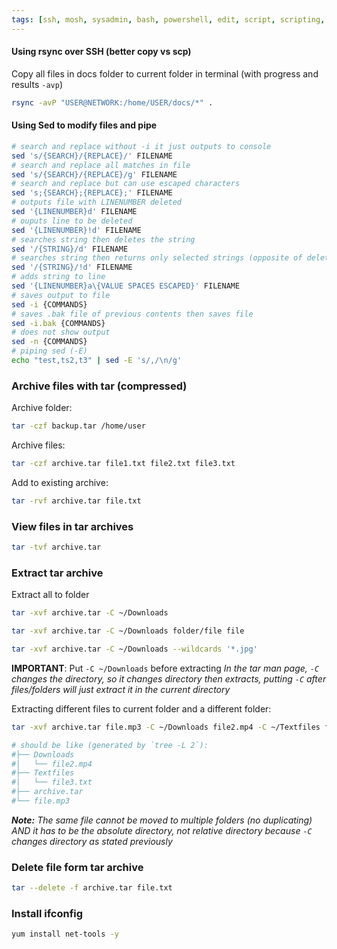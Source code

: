 ```yaml
---
tags: [ssh, mosh, sysadmin, bash, powershell, edit, script, scripting, sed, terminal, editing, pipe, search, replace]
---
```


#### Using rsync over SSH (better copy vs scp)

Copy all files in docs folder to current folder in terminal (with progress and results `-avp`)
```bash
rsync -avP "USER@NETWORK:/home/USER/docs/*" .
```

#### Using Sed to modify files and pipe
```bash
# search and replace without -i it just outputs to console
sed 's/{SEARCH}/{REPLACE}/' FILENAME
# search and replace all matches in file
sed 's/{SEARCH}/{REPLACE}/g' FILENAME
# search and replace but can use escaped characters
sed 's;{SEARCH};{REPLACE};' FILENAME
# outputs file with LINENUMBER deleted
sed '{LINENUMBER}d' FILENAME
# ouputs line to be deleted
sed '{LINENUMBER}!d' FILENAME
# searches string then deletes the string
sed '/{STRING}/d' FILENAME
# searches string then returns only selected strings (opposite of delete)
sed '/{STRING}/!d' FILENAME
# adds string to line
sed '{LINENUMBER}a\{VALUE SPACES ESCAPED}' FILENAME
# saves output to file
sed -i {COMMANDS}
# saves .bak file of previous contents then saves file
sed -i.bak {COMMANDS}
# does not show output
sed -n {COMMANDS}
# piping sed (-E)
echo "test,ts2,t3" | sed -E 's/,/\n/g'
```

### Archive files with tar (compressed)
Archive folder:
```bash
tar -czf backup.tar /home/user
```
Archive files:
```bash
tar -czf archive.tar file1.txt file2.txt file3.txt
```
Add to existing archive:
```bash
tar -rvf archive.tar file.txt
```

### View files in tar archives
```bash
tar -tvf archive.tar
```

### Extract tar archive
Extract all to folder
```bash
tar -xvf archive.tar -C ~/Downloads
```
```bash
tar -xvf archive.tar -C ~/Downloads folder/file file 
```
```bash
tar -xvf archive.tar -C ~/Downloads --wildcards '*.jpg' 
```
**IMPORTANT**: Put `-C ~/Downloads` before extracting
*In the tar man page, `-C` changes the directory, so it changes directory then extracts, putting `-C` after files/folders will just extract it in the current directory*

Extracting different files to current folder and a different folder:
```bash
tar -xvf archive.tar file.mp3 -C ~/Downloads file2.mp4 -C ~/Textfiles file3.txt
```
```bash
# should be like (generated by `tree -L 2`):
#├── Downloads
#│   └── file2.mp4
#├── Textfiles
#│   └── file3.txt
#├── archive.tar
#└── file.mp3
```
***Note:** The same file cannot be moved to multiple folders (no duplicating) AND it has to be the absolute directory, not relative directory because `-C` changes directory as stated previously*

### Delete file form tar archive
```bash
tar --delete -f archive.tar file.txt
```

### Install ifconfig
```bash
yum install net-tools -y
```